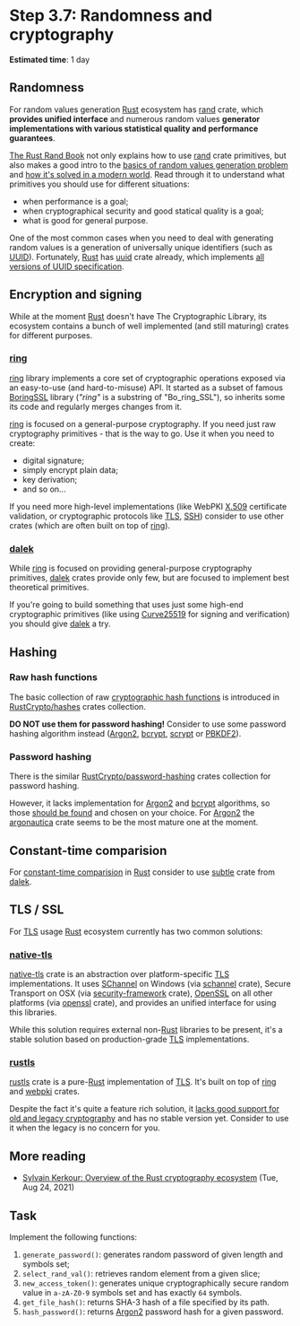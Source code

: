 Step 3.7: Randomness and cryptography
=====================================

__Estimated time__: 1 day




## Randomness

For random values generation [Rust] ecosystem has [rand] crate, which __provides unified interface__ and numerous random values __generator implementations with various statistical quality and performance guarantees__.

[The Rust Rand Book] not only explains how to use [rand] crate primitives, but also makes a good intro to the [basics of random values generation problem][1] and [how it's solved in a modern world][2]. Read through it to understand what primitives you should use for different situations:
- when performance is a goal;
- when cryptographical security and good statical quality is a goal;
- what is good for general purpose.

One of the most common cases when you need to deal with generating random values is a generation of universally unique identifiers (such as [UUID]). Fortunately, [Rust] has [uuid] crate already, which implements [all versions of UUID specification][3].




## Encryption and signing

While at the moment [Rust] doesn't have The Cryptographic Library, its ecosystem contains a bunch of well implemented (and still maturing) crates for different purposes.


### [ring]

[ring] library implements a core set of cryptographic operations exposed via an easy-to-use (and hard-to-misuse) API. It started as a subset of famous [BoringSSL] library (_"ring"_ is a substring of "Bo_ring_SSL"), so inherits some its code and regularly merges changes from it.

[ring] is focused on a general-purpose cryptography. If you need just raw cryptography primitives - that is the way to go. Use it when you need to create:
- digital signature;
- simply encrypt plain data;
- key derivation;
- and so on...

If you need more high-level implementations (like WebPKI [X.509] certificate validation, or cryptographic protocols like [TLS], [SSH]) consider to use other crates (which are often built on top of [ring]).


### [dalek]

While [ring] is focused on providing general-purpose cryptography primitives, [dalek] crates provide only few, but are focused to implement best theoretical primitives.

If you're going to build something that uses just some high-end cryptographic primitives (like using [Curve25519] for signing and verification) you should give [dalek] a try.




## Hashing


### Raw hash functions

The basic collection of raw [cryptographic hash functions][11] is introduced in [RustCrypto/hashes] crates collection.

__DO NOT use them for password hashing!__ Consider to use some password hashing algorithm instead ([Argon2], [bcrypt], [scrypt] or [PBKDF2]).


### Password hashing

There is the similar [RustCrypto/password-hashing] crates collection for password hashing.

However, it lacks implementation for [Argon2] and [bcrypt] algorithms, so those [should be found][12] and chosen on your choice. For [Argon2] the [argonautica] crate seems to be the most mature one at the moment.




## Constant-time comparision

For [constant-time comparision][13] in [Rust] consider to use [subtle] crate from [dalek].




## TLS / SSL

For [TLS] usage [Rust] ecosystem currently has two common solutions:


### [native-tls]

[native-tls] crate is an abstraction over platform-specific [TLS] implementations. It uses [SChannel] on Windows (via [schannel] crate), Secure Transport on OSX (via [security-framework] crate), [OpenSSL] on all other platforms (via [openssl] crate), and provides an unified interface for using this libraries.

While this solution requires external non-[Rust] libraries to be present, it's a stable solution based on production-grade [TLS] implementations.


### [rustls]

[rustls] crate is a pure-[Rust] implementation of [TLS]. It's built on top of [ring] and [webpki] crates.

Despite the fact it's quite a feature rich solution, it [lacks good support for old and legacy cryptography][14] and has no stable version yet. Consider to use it when the legacy is no concern for you.




## More reading

- [Sylvain Kerkour: Overview of the Rust cryptography ecosystem][15] (Tue, Aug 24, 2021)




## Task

Implement the following functions:
1. `generate_password()`: generates random password of given length and symbols set;
2. `select_rand_val()`: retrieves random element from a given slice;
3. `new_access_token()`: generates unique cryptographically secure random value in `a-zA-Z0-9` symbols set and has exactly `64` symbols.
4. `get_file_hash()`: returns SHA-3 hash of a file specified by its path.
5. `hash_password()`: returns [Argon2] password hash for a given password.





[Argon2]: https://en.wikipedia.org/wiki/Argon2
[argonautica]: https://docs.rs/argonautica
[bcrypt]: https://en.wikipedia.org/wiki/Bcrypt
[BoringSSL]: https://github.com/google/boringssl
[Curve25519]: https://en.wikipedia.org/wiki/Curve25519
[dalek]: https://dalek.rs
[native-tls]: https://docs.rs/native-tls
[openssl]: https://crates.io/crates/openssl
[OpenSSL]: https://en.wikipedia.org/wiki/OpenSSL
[PBKDF2]: https://en.wikipedia.org/wiki/PBKDF2
[rand]: https://docs.rs/rand
[ring]: https://github.com/briansmith/ring
[Rust]: https://www.rust-lang.org
[RustCrypto/hashes]: https://github.com/RustCrypto/hashes
[RustCrypto/password-hashing]: https://github.com/RustCrypto/password-hashing
[rustls]: https://docs.rs/rustls
[schannel]: https://crates.io/crates/schannel
[SChannel]: https://en.wikipedia.org/wiki/Security_Support_Provider_Interface
[scrypt]: https://en.wikipedia.org/wiki/Scrypt
[security-framework]: https://crates.io/crates/security-framework 
[SSH]: https://en.wikipedia.org/wiki/Secure_Shell
[subtle]: https://crates.io/crates/subtle
[The Rust Rand Book]: https://rust-random.github.io/book
[TLS]: https://en.wikipedia.org/wiki/Transport_Layer_Security
[uuid]: https://docs.rs/uuid
[UUID]: https://en.wikipedia.org/wiki/Universally_unique_identifier
[webpki]: https://crates.io/crates/webpki
[X.509]: https://en.wikipedia.org/wiki/X.509

[1]: https://rust-random.github.io/book/guide-data.html
[2]: https://rust-random.github.io/book/guide-gen.html
[3]: https://en.wikipedia.org/wiki/Universally_unique_identifier#Versions
[11]: https://en.wikipedia.org/wiki/Cryptographic_hash_function
[12]: https://crates.io/search?q=argon2
[13]: https://codahale.com/a-lesson-in-timing-attacks
[14]: https://docs.rs/rustls/#non-features
[15]: https://kerkour.com/blog/rust-cryptography-ecosystem
